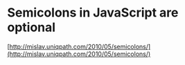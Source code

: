 <!--
id: 3239383924
link: http://tumblr.atmos.org/post/3239383924/semicolons-in-javascript-are-optional
slug: semicolons-in-javascript-are-optional
date: Fri Feb 11 2011 13:59:15 GMT-0800 (PST)
publish: 2011-02-011
tags: 
title: Semicolons in JavaScript are optional
-->


Semicolons in JavaScript are optional
=====================================

[http://mislav.uniqpath.com/2010/05/semicolons/](http://mislav.uniqpath.com/2010/05/semicolons/)

